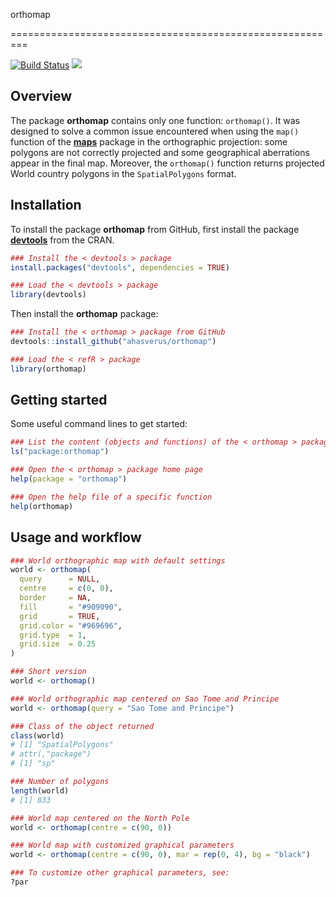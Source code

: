 orthomap
<!-- orthomap <img src="orthomap-sticker.png" height="120" align="right"/> -->
=========================================================

[![Build Status](https://travis-ci.org/ahasverus/orthomap.svg?branch=master)](https://travis-ci.org/ahasverus/orthomap) [![](https://img.shields.io/badge/licence-GPLv3-8f10cb.svg)](http://www.gnu.org/licenses/gpl.html)

Overview
--------

The package **orthomap** contains only one function: `orthomap()`. It was designed to solve a common issue encountered when using the `map()` function of the [**maps**](http://cran.r-project.org/web/packages/maps/index.html) package in the orthographic projection: some polygons are not correctly projected and some geographical aberrations appear in the final map. Moreover, the `orthomap()` function returns projected World country polygons in the `SpatialPolygons` format.

Installation
--------

To install the package **orthomap** from GitHub, first install the package [**devtools**](http://cran.r-project.org/web/packages/devtools/index.html) from the CRAN.

```r
### Install the < devtools > package
install.packages("devtools", dependencies = TRUE)

### Load the < devtools > package
library(devtools)
```

Then install the **orthomap** package:

```r
### Install the < orthomap > package from GitHub
devtools::install_github("ahasverus/orthomap")

### Load the < refR > package
library(orthomap)
```

Getting started
--------

Some useful command lines to get started:

```r
### List the content (objects and functions) of the < orthomap > package
ls("package:orthomap")

### Open the < orthomap > package home page
help(package = "orthomap")

### Open the help file of a specific function
help(orthomap)
```

Usage and workflow
--------

```r
### World orthographic map with default settings
world <- orthomap(
  query      = NULL,
  centre     = c(0, 0),
  border     = NA,
  fill       = "#909090",
  grid       = TRUE,
  grid.color = "#969696",
  grid.type  = 1,
  grid.size  = 0.25
)

### Short version
world <- orthomap()

### World orthographic map centered on Sao Tome and Principe
world <- orthomap(query = "Sao Tome and Principe")

### Class of the object returned
class(world)
# [1] "SpatialPolygons"
# attr(,"package")
# [1] "sp"

### Number of polygons
length(world)
# [1] 833

### World map centered on the North Pole
world <- orthomap(centre = c(90, 0))

### World map with customized graphical parameters
world <- orthomap(centre = c(90, 0), mar = rep(0, 4), bg = "black")

### To customize other graphical parameters, see:
?par
```

